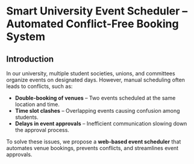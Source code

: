 # Smart University Event Scheduler – Automated Conflict-Free Booking System

## Introduction
In our university, multiple student societies, unions, and committees organize events on designated days. However, manual scheduling often leads to conflicts, such as:

- **Double-booking of venues** – Two events scheduled at the same location and time.
- **Time slot clashes** – Overlapping events causing confusion among students.
- **Delays in event approvals** – Inefficient communication slowing down the approval process.

To solve these issues, we propose a **web-based event scheduler** that automates venue bookings, prevents conflicts, and streamlines event approvals.
